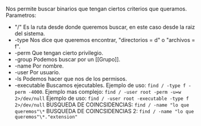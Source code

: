 Nos permite buscar binarios que tengan ciertos criterios que queramos.
Parametros:
- "/" Es la ruta desde donde queremos buscar, en este caso desde la raiz del sistema.
- -type Nos dice que queremos encontrar, "directorios = d" o "archivos = f".
- -perm Que tengan cierto privilegio.
- -group Podemos buscar por un [[Grupo]].
- -name Por nombre.
- -user Por usuario.
- -ls Podemos hacer que nos de los permisos.
- -executable Buscamos ejecutables.
Ejemplo de uso:
`find / -type f -perm -4000`.
Ejemplo mas complejo:
`find / -user root -perm -u=w 2>/dev/null`
Ejemplo de uso:
`find / -user root -executable -type f 2>/dev/null`
BUSQUEDA DE COINCSIDENCIAS:
`find / -name "lo que queremos"\*`
BUSQUEDA DE COINCSIDENCIAS 2:
`find / -name "lo que queremos"\*."extension"`